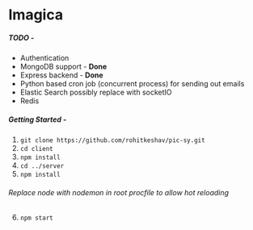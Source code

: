 # Imagica

##### TODO - 
- Authentication
- MongoDB support - **Done**
- Express backend - **Done**
- Python based cron job (concurrent process) for sending out emails
- Elastic Search possibly replace with socketIO
- Redis

##### Getting Started -
1. ``` git clone https://github.com/rohitkeshav/pic-sy.git ```
2. ``` cd client ```
3. ``` npm install ```
4. ``` cd ../server ```
5. ``` npm install ```

###### Replace node with nodemon in root procfile to allow hot reloading
6. ``` npm start ```
